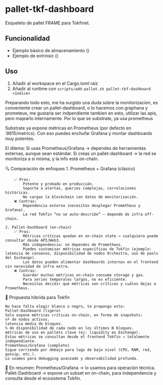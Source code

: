 # pallet-tkf-dashboard

Esqueleto de pallet FRAME para Tokfinet.

## Funcionalidad
- Ejemplo básico de almacenamiento ()
- Ejemplo de extrinsic ()

## Uso
1. Añadir al workspace en el Cargo.toml raíz
2. Añadir al runtime con `scripts/add-pallet.sh pallet-tkf-dashboard <índice>`

Preparando todo esto, me ha surgido una duda sobre la monitorizacion, es conveniente crear un pallet-dashboard, o lo hacemos con graphana y prometeus, 
me gustaria ser indpendiente tambien en esto, utilizar las apis, pero majearlo internamente. 
Por lo que se substrate, ya  usa prometheus

Substrate ya expone métricas en Prometheus (por defecto en :9615/metrics).
Con eso puedes enchufar Grafana y montar dashboards muy potentes.

El dilema:
    Si usas Prometheus/Grafana → dependes de herramientas externas, aunque sean estándar.
    Si creas un pallet-dashboard → la red se monitoriza a sí misma, y la info está on-chain.

🔍 Comparación de enfoques
    1. Prometheus + Grafana (clásico)

        ✅ Pros:
            Potente y probado en producción.
            Soporte a alertas, queries complejas, correlaciones históricas.
            No cargas la blockchain con datos de monitorización.
        ❌ Contras:
            Dependencia externa (necesitas desplegar Prometheus y Grafana).
            La red Tokfin “no se auto-describe” — depende de infra off-chain.

    2. Pallet-Dashboard (on-chain)
        ✅ Pros:
            Métricas críticas quedan en on-chain state → cualquiera puede consultar desde API/Web3.
            Más independencia: no dependes de Prometheus.
            Puedes customizar métricas específicas de Tokfin (ejemplo: latencia de consenso, disponibilidad de nodos Orchestra, uso de pools del Exchange).
            Los datos pueden alimentar dashboards internos en el frontend sin necesidad de infra extra.
        ❌ Contras:
            Guardar muchas métricas on-chain consume storage y gas.
            Para series temporales largas, no es eficiente.
            Necesitas decidir qué métricas son críticas y cuáles dejas a Prometheus.

🚀 Propuesta híbrida para Tokfin

    No hace falta elegir blanco o negro, te propongo esto:
    Pallet-Dashboard (ligero)
    Solo expone métricas críticas on-chain, en forma de snapshots:
    nº de nodos activos.
    latencia media de bloques.
    % de disponibilidad de cada nodo en los últimos N bloques.
    métricas de uso en pallets clave (ej: liquidity en Exchange).
    Estas métricas se consultan desde el frontend Tokfin → totalmente independiente.
    Prometheus/Grafana (completo)
    Sigue corriendo por debajo para logs de bajo nivel (CPU, RAM, red, gossip, etc.).
    Lo usamos para debugging avanzado y observabilidad profunda.

📌 En resumen:
    Prometheus/Grafana → lo usamos para operación técnica.
    Pallet-Dashboard → expone un subset en on-chain, para independencia y consulta desde el ecosistema Tokfin.